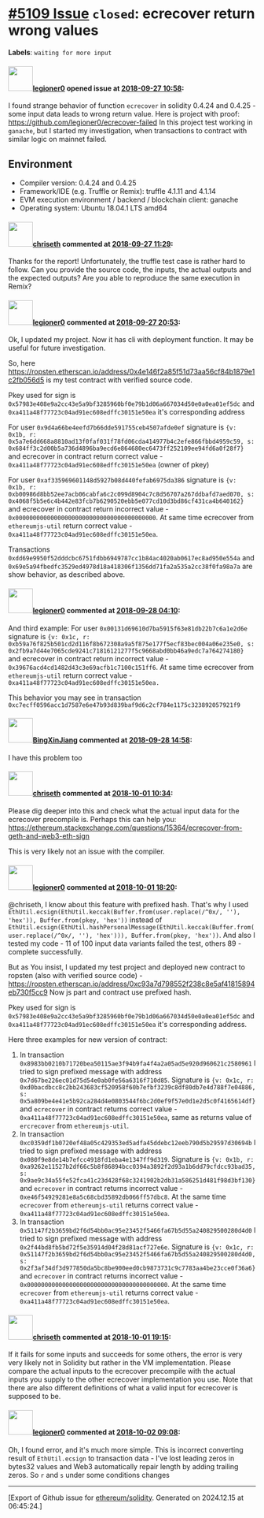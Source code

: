 # [\#5109 Issue](https://github.com/ethereum/solidity/issues/5109) `closed`: ecrecover return wrong values
**Labels**: `waiting for more input`


#### <img src="https://avatars.githubusercontent.com/u/9307340?v=4" width="50">[legioner0](https://github.com/legioner0) opened issue at [2018-09-27 10:58](https://github.com/ethereum/solidity/issues/5109):

I found strange behavior of function `ecrecover` in solidity 0.4.24 and 0.4.25 - some input data leads to wrong return value.
Here is project with proof: https://github.com/legioner0/ecrecover-failed
In this project test working in `ganache`, but I started my investigation, when transactions to contract with similar logic on mainnet failed.

## Environment

- Compiler version: 0.4.24 and 0.4.25
- Framework/IDE (e.g. Truffle or Remix): truffle 4.1.11 and 4.1.14
- EVM execution environment / backend / blockchain client: ganache
- Operating system: Ubuntu 18.04.1 LTS amd64


#### <img src="https://avatars.githubusercontent.com/u/9073706?v=4" width="50">[chriseth](https://github.com/chriseth) commented at [2018-09-27 11:29](https://github.com/ethereum/solidity/issues/5109#issuecomment-425056068):

Thanks for the report! Unfortunately, the truffle test case is rather hard to follow. Can you provide the source code, the inputs, the actual outputs and the expected outputs? Are you able to reproduce the same execution in Remix?

#### <img src="https://avatars.githubusercontent.com/u/9307340?v=4" width="50">[legioner0](https://github.com/legioner0) commented at [2018-09-27 20:53](https://github.com/ethereum/solidity/issues/5109#issuecomment-425239608):

Ok, I updated my project. Now it has cli with deployment function. It may be useful for future investigation.

So, here https://ropsten.etherscan.io/address/0x4e146f2a85f51d73aa56cf84b1879e1c2fb056d5 is my test contract with verified source code.

Pkey used for sign is `0x57983e408e9a2cc43e5a9bf3285960bf0e79b1d06a667034d50e0a0ea01ef5dc` and `0xa411a48f77723c04ad91ec608edffc30151e50ea` it's corresponding address 

For user `0x9d4a66be4eefd7b66dde591755ceb4507afde0ef` signature is `{v: 0x1b, r: 0x5a7e6dd668a8810ad13f0faf031f78fd06cda414977b4c2efe866fbbd4959c59, s: 0x684ff3c2d00b5a736d4896ba9ecd6e864680ec6473ff252109ee94fd6a0f28f7}` and ecrecover in contract return correct value - `0xa411a48f77723c04ad91ec608edffc30151e50ea` (owner of pkey)

For user `0xaf335969601148d5927b08d440fefab6975da386` signature is `{v: 0x1b, r: 0xb00986d8bb52ee7acb06cabfa6c2c099d8904c7c8d56707a267ddbafd7aed070, s: 0x4068f5b5e6c4b442e83fcb7b6290520ebb5e077cd10d3bd86cf431ca4b640162}` and ecrecover in contract return incorrect value - `0x0000000000000000000000000000000000000000`. At same time ecrecover from `ethereumjs-util` return correct value - `0xa411a48f77723c04ad91ec608edffc30151e50ea`.

Transactions `0xdd69e9950f52dddcbc6751fdbb6949787cc1b84ac4020ab0617ec8ad950e554a` and `0x69e5a94fbedfc3529ed4978d18a418306f1356dd71fa2a535a2cc38f0fa98a7a` are show behavior, as described above.

#### <img src="https://avatars.githubusercontent.com/u/9307340?v=4" width="50">[legioner0](https://github.com/legioner0) commented at [2018-09-28 04:10](https://github.com/ethereum/solidity/issues/5109#issuecomment-425315302):

And third example:
For user `0x00131d69610d7ba5915f63e81db22b7c6a1e2d6e` signature is `{v: 0x1c, r: 0xb59a76f825b501cd2d116f8b672308a9a5f875e177f5ecf83bec004a06e235e0, s: 0x2fb9a7d44e7065cde9241c71816121277f5c9668abd0bb46a9edc7a764274180}` and ecrecover in contract return incorrect value - `0x39676acd4cd1482d43c3e69acfb1c7100c151ff6`. At same time ecrecover from `ethereumjs-util` return correct value - `0xa411a48f77723c04ad91ec608edffc30151e50ea.`

This behavior you may see in transaction `0xc7ecff0596acc1d7587e6e47b93d839baf9d6c2cf784e1175c323892057921f9`

#### <img src="https://avatars.githubusercontent.com/u/13328163?v=4" width="50">[BingXinJiang](https://github.com/BingXinJiang) commented at [2018-09-28 14:58](https://github.com/ethereum/solidity/issues/5109#issuecomment-425463562):

I have this problem too

#### <img src="https://avatars.githubusercontent.com/u/9073706?v=4" width="50">[chriseth](https://github.com/chriseth) commented at [2018-10-01 10:34](https://github.com/ethereum/solidity/issues/5109#issuecomment-425861868):

Please dig deeper into this and check what the actual input data for the ecrecover precompile is. Perhaps this can help you: https://ethereum.stackexchange.com/questions/15364/ecrecover-from-geth-and-web3-eth-sign

This is very likely not an issue with the compiler.

#### <img src="https://avatars.githubusercontent.com/u/9307340?v=4" width="50">[legioner0](https://github.com/legioner0) commented at [2018-10-01 18:20](https://github.com/ethereum/solidity/issues/5109#issuecomment-426010585):

@chriseth, I know about this feature with prefixed hash. That's why I used `EthUtil.ecsign(EthUtil.keccak(Buffer.from(user.replace(/^0x/, ''), 'hex')), Buffer.from(pkey, 'hex'))` instead of `EthUtil.ecsign(EthUtil.hashPersonalMessage(EthUtil.keccak(Buffer.from(user.replace(/^0x/, ''), 'hex'))), Buffer.from(pkey, 'hex'))`. And also I tested my code - 11 of 100 input data variants failed the test, others 89 - complete successfully.

But as You insist, I updated my test project and deployed new contract to ropsten (also with verified source code) - https://ropsten.etherscan.io/address/0xc93a7d798552f238c8e5af41815894eb730f5cc9 Now js part and contract use prefixed hash.

Pkey used for sign is `0x57983e408e9a2cc43e5a9bf3285960bf0e79b1d06a667034d50e0a0ea01ef5dc` and `0xa411a48f77723c04ad91ec608edffc30151e50ea` it's corresponding address.

Here three examples for new version of contract: 
1. In transaction `0x8983bb0210b71720bea50115ae3f94b9fa4f4a2a05ad5e920d960621c2580961` I tried to sign prefixed message with address `0x7d67be226ec01d75d54e0ab0fe56a6316f710d85`. Signature is `{v: 0x1c, r: 0xd0bacdbcc8c2bb243683cf520958f60b7efbf3239c8df80db7e4d788f7e04886, s: 0x5a809be4e41e5b92ca284d4e0803544f6bc2d0ef9f57e0d1e2d5c0f4165614df}` and `ecrecover` in contract returns correct value - `0xa411a48f77723c04ad91ec608edffc30151e50ea`, same as returns value of `ercrecover` from `ethereumjs-util`.
2. In transaction `0xc0359df1b0720ef48a05c429353ed5adfa45ddebc12eeb790d5b29597d30694b` I tried to sign prefixed message with address `0x080f9e8de14b7efcc4918fd1eba4e1347ff9d319`. Signature is `{v: 0x1b, r: 0xa9262e11527b2df66c5b8f86894bcc0394a3892f2d93a1b6dd79cfdcc93bad35, s: 0x9ae9c34a55fe52fca41c23d428f68c3241902b2db31a586251d481f98d3bf130}` and `ecrecover` in contract returns incorrect value - `0xe46f54929281e8a5c68cbd35892db066ff57dbc8`. At the same time `ecrecover` from `ethereumjs-util` returns correct value - `0xa411a48f77723c04ad91ec608edffc30151e50ea`.
3. In transaction `0x51147f2b3659bd2f6d54bb0ac95e23452f5466fa67b5d55a240829500280d4d0` I tried to sign prefixed message with address `0x2f44bd8fb5bd72f5e35914d04f28d81acf727e6e`. Signature is `{v: 0x1c, r: 0x51147f2b3659bd2f6d54bb0ac95e23452f5466fa67b5d55a240829500280d4d0, s: 0x2f3af34df3d977850da5bc8be900eed0cb9873731c9c7783aa4be23cce0f36a6}` and `ecrecover` in contract returns incorrect value - `0x0000000000000000000000000000000000000000`. At the same time `ecrecover` from `ethereumjs-util` returns correct value - `0xa411a48f77723c04ad91ec608edffc30151e50ea`.

#### <img src="https://avatars.githubusercontent.com/u/9073706?v=4" width="50">[chriseth](https://github.com/chriseth) commented at [2018-10-01 19:15](https://github.com/ethereum/solidity/issues/5109#issuecomment-426028759):

If it fails for some inputs and succeeds for some others, the error is very very likely not in Solidity but rather in the VM implementation. Please compare the actual inputs to the ecrecover precompile with the actual inputs you supply to the other ecrecover implementation you use. Note that there are also different definitions of what a valid input for ecrecover is supposed to be.

#### <img src="https://avatars.githubusercontent.com/u/9307340?v=4" width="50">[legioner0](https://github.com/legioner0) commented at [2018-10-02 09:08](https://github.com/ethereum/solidity/issues/5109#issuecomment-426203414):

Oh, I found error, and it's much more simple.
This is incorrect converting result of `EthUtil.ecsign` to transaction data - I've lost leading zeros in bytes32 values and Web3 automatically repair length by adding trailing zeros. So `r` and `s` under some conditions changes


-------------------------------------------------------------------------------



[Export of Github issue for [ethereum/solidity](https://github.com/ethereum/solidity). Generated on 2024.12.15 at 06:45:24.]
